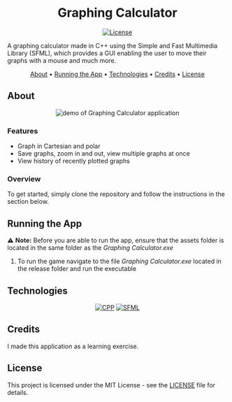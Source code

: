 <div align="center">

# Graphing Calculator

[![License][license.io]][license-url]

<p align="left">
A graphing calculator made in C++ using the Simple and Fast Multimedia Library (SFML), which provides a GUI enabling the user to move their graphs with a mouse and much more.
</p>

[About](#about) •
[Running the App](#running-the-app) •
[Technologies](#technologies) •
[Credits](#credits) •
[License](#license)

</div>

## About

<div align="center">

<img max-height=350 alt="demo of Graphing Calculator application" src="https://raw.githubusercontent.com/rparin/Graphing-Calculator/main/preview/Demo.gif">

</div>

### Features

- Graph in Cartesian and polar
- Save graphs, zoom in and out, view multiple graphs at once
- View history of recently plotted graphs

### Overview

To get started, simply clone the repository and follow the instructions in the section below.

## Running the App

⚠️ **Note:** Before you are able to run the app, ensure that the assets folder is located in the same folder as the _Graphing Calculator.exe_

1. To run the game navigate to the file _Graphing Calculator.exe_ located in the release folder and run the executable

## Technologies

<div align="center">

[![CPP][cpp.io]][cpp-url] [![SFML][sfml.io]][sfml-url]

</div>

## Credits

I made this application as a learning exercise.

## License

This project is licensed under the MIT License - see the [LICENSE][git-license-url] file for details.

<!-- MARKDOWN LINKS & IMAGES -->

[license.io]: https://img.shields.io/badge/license-MIT-blue.svg
[license-url]: https://opensource.org/licenses/MIT
[git-license-url]: https://github.com/rparin/Graphing-Calculator/blob/main/LICENSE
[sfml.io]: https://img.shields.io/badge/sfml-f1f2ee?style=for-the-badge&logo=sfml
[sfml-url]: https://www.sfml-dev.org/
[cpp.io]: https://img.shields.io/badge/C++-00437c.svg?style=for-the-badge&logo=c%2B%2B
[cpp-url]: https://cplusplus.com/
